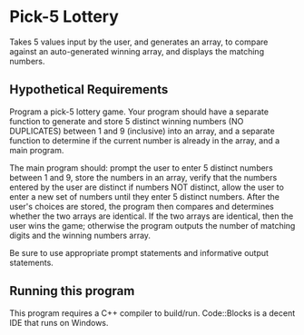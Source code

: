 # Pick-5 Lottery
Takes 5 values input by the user, and generates an array, to compare against an auto-generated winning array, and displays the matching numbers.

## Hypothetical Requirements
Program a pick-5 lottery game. Your program should have a separate function to generate and store 5 distinct winning numbers (NO DUPLICATES) between 1 and 9 (inclusive) into an array, and a separate function to determine if the current number is already in the array, and a main program.

The main program should:
     prompt the user to enter 5 distinct numbers between 1 and 9,
     store the numbers in an array,
     verify that the numbers entered by the user are distinct
            if numbers NOT distinct, allow the user to enter a new set of numbers until they enter 5 distinct numbers.
     After the user's choices are stored, the program then compares and determines whether the two arrays are identical. If the two arrays are identical, then the user wins the game; otherwise the program outputs the number of matching digits and the winning  numbers array.

Be sure to use appropriate prompt statements and informative output statements.

## Running this program
This program requires a C++ compiler to build/run. Code::Blocks is a decent IDE that runs on Windows. 
